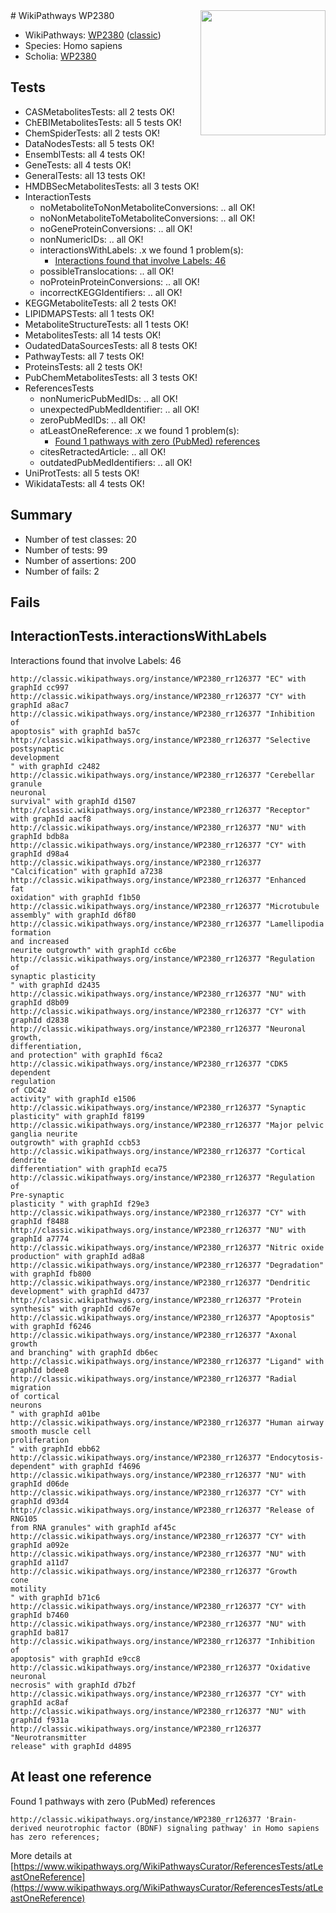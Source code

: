 <img style="float: right; width: 200px" src="https://upload.wikimedia.org/wikipedia/commons/thumb/8/83/Wplogo_with_text_500.png/640px-Wplogo_with_text_500.png" />
# WikiPathways WP2380

* WikiPathways: [WP2380](https://wikipathways.org/pathways/WP2380) ([classic](https://classic.wikipathways.org/instance/WP2380))
* Species: Homo sapiens
* Scholia: [WP2380](https://scholia.toolforge.org/wikipathways/WP2380)
## Tests
* CASMetabolitesTests: all 2 tests OK!
* ChEBIMetabolitesTests: all 5 tests OK!
* ChemSpiderTests: all 2 tests OK!
* DataNodesTests: all 5 tests OK!
* EnsemblTests: all 4 tests OK!
* GeneTests: all 4 tests OK!
* GeneralTests: all 13 tests OK!
* HMDBSecMetabolitesTests: all 3 tests OK!
* InteractionTests
    * noMetaboliteToNonMetaboliteConversions: .. all OK!
    * noNonMetaboliteToMetaboliteConversions: .. all OK!
    * noGeneProteinConversions: .. all OK!
    * nonNumericIDs: .. all OK!
    * interactionsWithLabels: .x we found 1 problem(s):
        * [Interactions found that involve Labels: 46](#fe97a91b)
    * possibleTranslocations: .. all OK!
    * noProteinProteinConversions: .. all OK!
    * incorrectKEGGIdentifiers: .. all OK!
* KEGGMetaboliteTests: all 2 tests OK!
* LIPIDMAPSTests: all 1 tests OK!
* MetaboliteStructureTests: all 1 tests OK!
* MetabolitesTests: all 14 tests OK!
* OudatedDataSourcesTests: all 8 tests OK!
* PathwayTests: all 7 tests OK!
* ProteinsTests: all 2 tests OK!
* PubChemMetabolitesTests: all 3 tests OK!
* ReferencesTests
    * nonNumericPubMedIDs: .. all OK!
    * unexpectedPubMedIdentifier: .. all OK!
    * zeroPubMedIDs: .. all OK!
    * atLeastOneReference: .x we found 1 problem(s):
        * [Found 1 pathways with zero (PubMed) references](#d0a459f0)
    * citesRetractedArticle: .. all OK!
    * outdatedPubMedIdentifiers: .. all OK!
* UniProtTests: all 5 tests OK!
* WikidataTests: all 4 tests OK!


## Summary

* Number of test classes: 20
* Number of tests: 99
* Number of assertions: 200
* Number of fails: 2

## Fails

<a name="fe97a91b" />

## InteractionTests.interactionsWithLabels

Interactions found that involve Labels: 46
```
http://classic.wikipathways.org/instance/WP2380_rr126377 "EC" with graphId cc997
http://classic.wikipathways.org/instance/WP2380_rr126377 "CY" with graphId a8ac7
http://classic.wikipathways.org/instance/WP2380_rr126377 "Inhibition of
apoptosis" with graphId ba57c
http://classic.wikipathways.org/instance/WP2380_rr126377 "Selective
postsynaptic
development
" with graphId c2482
http://classic.wikipathways.org/instance/WP2380_rr126377 "Cerebellar
granule
neuronal
survival" with graphId d1507
http://classic.wikipathways.org/instance/WP2380_rr126377 "Receptor" with graphId aacf8
http://classic.wikipathways.org/instance/WP2380_rr126377 "NU" with graphId bdb8a
http://classic.wikipathways.org/instance/WP2380_rr126377 "CY" with graphId d98a4
http://classic.wikipathways.org/instance/WP2380_rr126377 "Calcification" with graphId a7238
http://classic.wikipathways.org/instance/WP2380_rr126377 "Enhanced
fat
oxidation" with graphId f1b50
http://classic.wikipathways.org/instance/WP2380_rr126377 "Microtubule
assembly" with graphId d6f80
http://classic.wikipathways.org/instance/WP2380_rr126377 "Lamellipodia formation
and increased
neurite outgrowth" with graphId cc6be
http://classic.wikipathways.org/instance/WP2380_rr126377 "Regulation of
synaptic plasticity
" with graphId d2435
http://classic.wikipathways.org/instance/WP2380_rr126377 "NU" with graphId d8b09
http://classic.wikipathways.org/instance/WP2380_rr126377 "CY" with graphId d2838
http://classic.wikipathways.org/instance/WP2380_rr126377 "Neuronal growth,
differentiation,
and protection" with graphId f6ca2
http://classic.wikipathways.org/instance/WP2380_rr126377 "CDK5
dependent
regulation 
of CDC42
activity" with graphId e1506
http://classic.wikipathways.org/instance/WP2380_rr126377 "Synaptic plasticity" with graphId f8199
http://classic.wikipathways.org/instance/WP2380_rr126377 "Major pelvic
ganglia neurite
outgrowth" with graphId ccb53
http://classic.wikipathways.org/instance/WP2380_rr126377 "Cortical 
dendrite 
differentiation" with graphId eca75
http://classic.wikipathways.org/instance/WP2380_rr126377 "Regulation of 
Pre-synaptic
plasticity " with graphId f29e3
http://classic.wikipathways.org/instance/WP2380_rr126377 "CY" with graphId f8488
http://classic.wikipathways.org/instance/WP2380_rr126377 "NU" with graphId a7774
http://classic.wikipathways.org/instance/WP2380_rr126377 "Nitric oxide
production" with graphId ad8a8
http://classic.wikipathways.org/instance/WP2380_rr126377 "Degradation" with graphId fb800
http://classic.wikipathways.org/instance/WP2380_rr126377 "Dendritic 
development" with graphId d4737
http://classic.wikipathways.org/instance/WP2380_rr126377 "Protein
synthesis" with graphId cd67e
http://classic.wikipathways.org/instance/WP2380_rr126377 "Apoptosis" with graphId f6246
http://classic.wikipathways.org/instance/WP2380_rr126377 "Axonal growth
and branching" with graphId db6ec
http://classic.wikipathways.org/instance/WP2380_rr126377 "Ligand" with graphId bdee8
http://classic.wikipathways.org/instance/WP2380_rr126377 "Radial 
migration
of cortical
neurons
" with graphId a01be
http://classic.wikipathways.org/instance/WP2380_rr126377 "Human airway
smooth muscle cell
proliferation
" with graphId ebb62
http://classic.wikipathways.org/instance/WP2380_rr126377 "Endocytosis-
dependent" with graphId f4696
http://classic.wikipathways.org/instance/WP2380_rr126377 "NU" with graphId d06de
http://classic.wikipathways.org/instance/WP2380_rr126377 "CY" with graphId d93d4
http://classic.wikipathways.org/instance/WP2380_rr126377 "Release of RNG105
from RNA granules" with graphId af45c
http://classic.wikipathways.org/instance/WP2380_rr126377 "CY" with graphId a092e
http://classic.wikipathways.org/instance/WP2380_rr126377 "NU" with graphId a11d7
http://classic.wikipathways.org/instance/WP2380_rr126377 "Growth
cone
motility
" with graphId b71c6
http://classic.wikipathways.org/instance/WP2380_rr126377 "CY" with graphId b7460
http://classic.wikipathways.org/instance/WP2380_rr126377 "NU" with graphId ba817
http://classic.wikipathways.org/instance/WP2380_rr126377 "Inhibition of
apoptosis" with graphId e9cc8
http://classic.wikipathways.org/instance/WP2380_rr126377 "Oxidative
neuronal
necrosis" with graphId d7b2f
http://classic.wikipathways.org/instance/WP2380_rr126377 "CY" with graphId ac8af
http://classic.wikipathways.org/instance/WP2380_rr126377 "NU" with graphId f931a
http://classic.wikipathways.org/instance/WP2380_rr126377 "Neurotransmitter
release" with graphId d4895
```

<a name="d0a459f0" />

## At least one reference

Found 1 pathways with zero (PubMed) references
```
http://classic.wikipathways.org/instance/WP2380_rr126377 'Brain-derived neurotrophic factor (BDNF) signaling pathway' in Homo sapiens has zero references; 
```

More details at [https://www.wikipathways.org/WikiPathwaysCurator/ReferencesTests/atLeastOneReference](https://www.wikipathways.org/WikiPathwaysCurator/ReferencesTests/atLeastOneReference)

